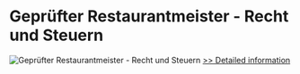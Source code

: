 # Geprüfter Restaurantmeister - Recht und Steuern
![Geprüfter Restaurantmeister - Recht und Steuern](https://mycommerce.akamaized.net/api/pimages/P300481291/BIG/300481291.JPG)
[>> Detailed information](https://secure.shareit.com/shareit/product.html?productid=300481291&affiliateid=200057808)